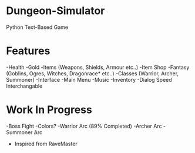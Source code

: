 # Dungeon-Simulator
Python Text-Based Game

# Features
-Health
-Gold
-Items (Weapons, Shields, Armour etc..)
-Item Shop
-Fantasy (Goblins, Ogres, Witches, Dragonrace* etc..) 
-Classes (Warrior, Archer, Summoner)
-Interface
-Main Menu
-Music
-Inventory
-Dialog Speed Interchangable

# Work In Progress
-Boss Fight
-Colors?
-Warrior Arc (89% Completed)
-Archer Arc
-Summoner Arc

* Inspired from RaveMaster
